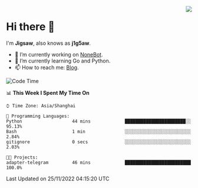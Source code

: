 <a href="#">
  <img align="right" src="https://github-readme-stats.vercel.app/api?username=j1g5awi&count_private=true&show_icons=true&title_color=80070B&text_color=B3B3B3&bg_color=212121&icon_color=80070B" />
</a>

# Hi there 👋

I'm **Jigsaw**, also knows as **j1g5aw**.

- 🔭 I’m currently working on [NoneBot](https://github.com/nonebot).
- 🌱 I’m currently learning Go and Python.
- 📫 How to reach me: [Blog](https://blog.maddestroyer.xyz/).

<!--START_SECTION:waka-->
![Code Time](http://img.shields.io/badge/Code%20Time-895%20hrs%2036%20mins-blue)

📊 **This Week I Spent My Time On** 

```text
⌚︎ Time Zone: Asia/Shanghai

💬 Programming Languages: 
Python                   44 mins             ███████████████████████░░   95.13% 
Bash                     1 min               ░░░░░░░░░░░░░░░░░░░░░░░░░   2.84% 
gitignore                0 secs              ░░░░░░░░░░░░░░░░░░░░░░░░░   2.03%

🐱‍💻 Projects: 
adapter-telegram         46 mins             █████████████████████████   100.0%

```


 Last Updated on 25/11/2022 04:15:20 UTC
<!--END_SECTION:waka-->
